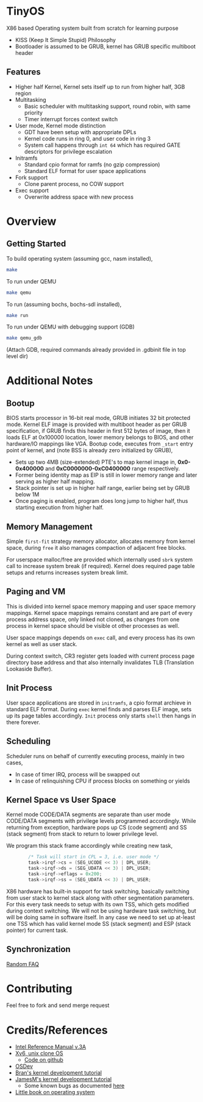 # TinyOS

X86 based Operating system built from scratch for learning purpose

- KISS (Keep It Simple Stupid) Philosophy
- Bootloader is assumed to be GRUB, kernel has GRUB specific multiboot header

## Features

- Higher half Kernel, Kernel sets itself up to run from higher half, 3GB region
- Multitasking
  - Basic scheduler with multitasking support, round robin, with same priority
  - Timer interrupt forces context switch
- User mode, Kernel mode distinction
  - GDT have been setup with appropriate DPLs
  - Kernel code runs in ring 0, and user code in ring 3
  - System call happens through `int 64` which has required GATE descriptors for
privilege escalation
- Initramfs
  - Standard cpio format for ramfs (no gzip compression)
  - Standard ELF format for user space applications
- Fork support
  - Clone parent process, no COW support
- Exec support
  - Overwrite address space with new process

# Overview

## Getting Started
To build operating system (assuming gcc, nasm installed),
```bash
make
```

To run under QEMU
```bash
make qemu
```

To run (assuming bochs, bochs-sdl installed),
```bash
make run
```

To run under QEMU with debugging support (GDB)
``` bash
make qemu_gdb
```
(Attach GDB, required commands already provided in .gdbinit file in top level dir)


# Additional Notes

## Bootup

BIOS starts processor in 16-bit real mode, GRUB initiates 32 bit protected
mode. Kernel ELF image is provided with multiboot header as per GRUB
specification, if GRUB finds this header in first 512 bytes of image, then it
loads ELF at 0x100000 location, lower memory belongs to BIOS, and other
hardware/IO mappings like VGA. Bootup code, executes from `_start` entry point
of kernel, and (note BSS is already zero initialized by GRUB),

- Sets up two 4MB (size-extended) PTE's to map kernel image in,
**0x0-0x400000** and **0xC0000000-0xC0400000** range respectively.
- Former being identity map as EIP is still in lower memory range and later
serving as higher half mapping.
- Stack pointer is set up in higher half range, earlier being set by GRUB below 1M
- Once paging is enabled, program does long jump to higher half, thus starting
execution from higher half.

## Memory Management

Simple `first-fit` strategy memory allocator, allocates memory from kernel
space, during `free` it also manages compaction of adjacent free blocks.

For userspace malloc/free are provided which internally used `sbrk` system call
to increase system break (if required). Kernel does required page table setups and
returns increases system break limit.

## Paging and VM

This is divided into kernel space memory mapping and user space memory
mappings. Kernel space mappings remains constant and are part of every process
address space, only linked not cloned, as changes from one process in kernel
space should be visible ot other processes as well.

User space mappings depends on `exec` call, and every process has its own
kernel as well as user stack.

During context switch, CR3 register gets loaded with current process page
directory base address and that also internally invalidates TLB (Translation
Lookaside Buffer).

## Init Process

User space applications are stored in `initramfs`, a cpio format archieve in
standard ELF format. During `exec` kernel finds and parses ELF image, sets up its
page tables accordingly. `Init` process only starts `shell` then hangs in there
forever.

## Scheduling

Scheduler runs on behalf of currently executing process, mainly in two cases,
- In case of timer IRQ, process will be swapped out
- In case of relinquishing CPU if process blocks on something or yields

## Kernel Space vs User Space

Kernel mode CODE/DATA segments are separate than user mode CODE/DATA segments with
privilege levels programmed accordingly. While returning from exception, hardware
pops up CS (code segment) and SS (stack segment) from stack to return to lower privilege level.

We program this stack frame accordingly while creating new task,

```c
        /* Task will start in CPL = 3, i.e. user mode */
        task->irqf->cs = (SEG_UCODE << 3) | DPL_USER;
        task->irqf->ds = (SEG_UDATA << 3) | DPL_USER;
        task->irqf->eflags = 0x200;
        task->irqf->ss = (SEG_UDATA << 3) | DPL_USER;
```

X86 hardware has built-in support for task switching, basically switching from
user stack to kernel stack along with other segmentation parameters. For this
every task needs to setup with its own TSS, which gets modified during context
switching. We will not be using hardware task switching, but will be doing same
in software itself. In any case we need to set up at-least one TSS which has valid
kernel mode SS (stack segment) and ESP (stack pointer) for current task.

## Synchronization

[Random FAQ](docs/NOTES.md)

# Contributing
Feel free to fork and send merge request

# Credits/References

- [Intel Reference Manual v.3A](http://download.intel.com/design/processor/manuals/253668.pdf)
- [Xv6, unix clone OS](https://pdos.csail.mit.edu/6.828/2016/xv6.html)
  - [Code on github](https://github.com/mit-pdos/xv6-public)
- [OSDev](http://wiki.osdev.org/Main_Page)
- [Bran's kernel development tutorial](http://www.osdever.net/bkerndev/Docs/gettingstarted.htm)
- [JamesM's kernel development tutorial](https://web.archive.org/web/20160311205056/http://www.jamesmolloy.co.uk/index.html)
  - Some known bugs as documented [here](http://wiki.osdev.org/James_Molloy's_Known_Bugs)
- [Little book on operating system](https://littleosbook.github.io/)

